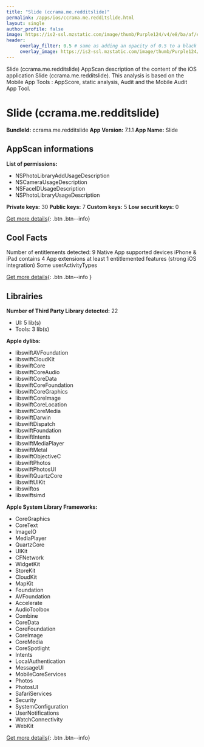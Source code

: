 ```yaml
---
title: "Slide (ccrama.me.redditslide)"
permalink: /apps/ios/ccrama.me.redditslide.html
layout: single
author_profile: false
image: https://is2-ssl.mzstatic.com/image/thumb/Purple124/v4/e8/ba/af/e8baafe3-93bc-e583-114b-373176950ff1/AppIcon-0-0-1x_U007emarketing-0-0-0-10-0-0-sRGB-0-0-0-GLES2_U002c0-512MB-85-220-0-0.png/512x512bb.jpg
header: 
     overlay_filter: 0.5 # same as adding an opacity of 0.5 to a black background
     overlay_image: https://is2-ssl.mzstatic.com/image/thumb/Purple124/v4/e8/ba/af/e8baafe3-93bc-e583-114b-373176950ff1/AppIcon-0-0-1x_U007emarketing-0-0-0-10-0-0-sRGB-0-0-0-GLES2_U002c0-512MB-85-220-0-0.png/512x512bb.jpg
---
```

Slide (ccrama.me.redditslide) AppScan description of the content of the iOS application Slide (ccrama.me.redditslide). This analysis is based on the Mobile App Tools : AppScore, static analysis, Audit and the Mobile Audit App Tool.

# Slide (ccrama.me.redditslide)

**BundleId:** ccrama.me.redditslide
**App Version:** 7.1.1
**App Name:** Slide


## AppScan informations 

**List of permissions:** 
- NSPhotoLibraryAddUsageDescription
- NSCameraUsageDescription
- NSFaceIDUsageDescription
- NSPhotoLibraryUsageDescription
  
  
**Private keys:** 30
**Public keys:** 7
**Custom keys:** 5
**Low securit keys:** 0
  
[Get more details](/pricing.html){: .btn .btn--info}

## Cool Facts

Number of entitlements detected: 9
Native App
supported devices iPhone & iPad
contains 4 App extensions
at least 1 entitlemented features (strong iOS integration)
Some userActivityTypes
  
[Get more details](/pricing.html){: .btn .btn--info }

## Librairies 
**Number of Third Party Library detected:** 22
- UI: 5 lib(s)
- Tools: 3 lib(s)


**Apple dylibs:**
- libswiftAVFoundation
- libswiftCloudKit
- libswiftCore
- libswiftCoreAudio
- libswiftCoreData
- libswiftCoreFoundation
- libswiftCoreGraphics
- libswiftCoreImage
- libswiftCoreLocation
- libswiftCoreMedia
- libswiftDarwin
- libswiftDispatch
- libswiftFoundation
- libswiftIntents
- libswiftMediaPlayer
- libswiftMetal
- libswiftObjectiveC
- libswiftPhotos
- libswiftPhotosUI
- libswiftQuartzCore
- libswiftUIKit
- libswiftos
- libswiftsimd


**Apple System Library Frameworks:**
- CoreGraphics
- CoreText
- ImageIO
- MediaPlayer
- QuartzCore
- UIKit
- CFNetwork
- WidgetKit
- StoreKit
- CloudKit
- MapKit
- Foundation
- AVFoundation
- Accelerate
- AudioToolbox
- Combine
- CoreData
- CoreFoundation
- CoreImage
- CoreMedia
- CoreSpotlight
- Intents
- LocalAuthentication
- MessageUI
- MobileCoreServices
- Photos
- PhotosUI
- SafariServices
- Security
- SystemConfiguration
- UserNotifications
- WatchConnectivity
- WebKit


  
[Get more details](/pricing.html){: .btn .btn--info}

